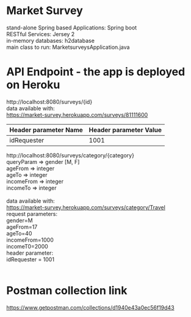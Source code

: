 # Market Survey
stand-alone Spring based Applications: Spring boot<br>
RESTful Services: Jersey 2<br>
in-memory databases: h2database<br>
main class to run: MarketsurveysApplication.java 

# API Endpoint - the app is deployed on Heroku
http://localhost:8080/surveys/{id}<br>
data available with:<br>
https://market-survey.herokuapp.com/surveys/81111600<br>
 
| Header parameter Name | Header parameter Value |
| --- | --- |
| idRequester | 1001 |


http://localhost:8080/surveys/category/{category}<br>
queryParam => gender [M, F]<br>
ageFrom => integer<br>
ageTo => integer<br>
incomeFrom => integer<br>
incomeTo => integer<br><br>
data available with:<br>
https://market-survey.herokuapp.com/surveys/category/Travel<br>
request parameters:<br>
gender=M<br>
ageFrom=17<br>
ageTo=40<br>
incomeFrom=1000<br>
incomeT0=2000<br>
header parameter: <br>
idRequester = 1001<br><br>

# Postman collection link
https://www.getpostman.com/collections/d1940e43a0ec56f19d43
